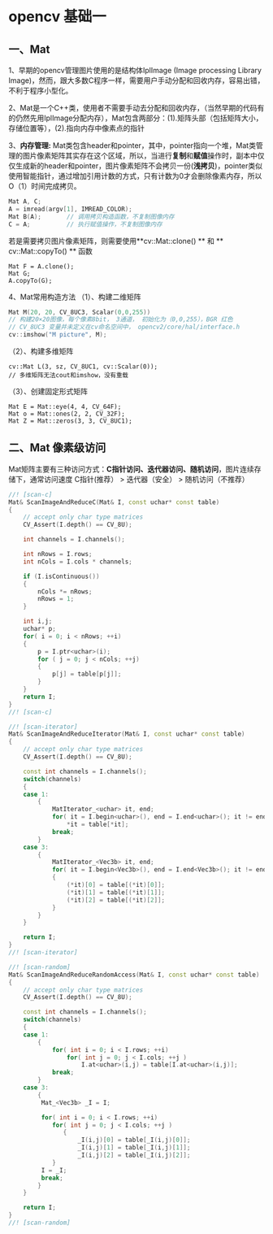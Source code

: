 # opencv 基础一
## 一、Mat
1、早期的opencv管理图片使用的是结构体IplImage (Image processing Library Image)，然而，跟大多数C程序一样，需要用户手动分配和回收内存，容易出错，不利于程序小型化。

2、Mat是一个C++类，使用者不需要手动去分配和回收内存，（当然早期的代码有的仍然先用IplImage分配内存），Mat包含两部分：(1).矩阵头部（包括矩阵大小，存储位置等），(2).指向内存中像素点的指针

3、**内存管理:** Mat类包含header和pointer，其中，pointer指向一个堆，Mat类管理的图片像素矩阵其实存在这个区域，所以，当进行**复制**和**赋值**操作时，副本中仅仅生成新的header和pointer，图片像素矩阵不会拷贝一份(**浅拷贝**)，pointer类似使用智能指针，通过增加引用计数的方式，只有计数为0才会删除像素内存，所以O（1）时间完成拷贝。
```c++
Mat A, C;
A = imread(argv[1], IMREAD_COLOR);
Mat B(A);  		// 调用拷贝构造函数，不复制图像内存
C = A;			// 执行赋值操作，不复制图像内存
```
若是需要拷贝图片像素矩阵，则需要使用**cv::Mat::clone() ** 和 ** cv::Mat::copyTo() ** 函数
```
Mat F = A.clone();
Mat G;
A.copyTo(G);
```

4、Mat常用构造方法
（1）、构建二维矩阵
```c++
Mat M(20, 20, CV_8UC3, Scalar(0,0,255))  
// 构建20×20图像，每个像素8bit， 3通道， 初始化为（0,0,255），BGR 红色
// CV_8UC3 变量并未定义在cv命名空间中， opencv2/core/hal/interface.h
cv::imshow("M picture", M);
```
（2）、构建多维矩阵
```
cv::Mat L(3, sz, CV_8UC1, cv::Scalar(0));
// 多维矩阵无法cout和imshow，没有重载
```
（3）、创建固定形式矩阵
```
Mat E = Mat::eye(4, 4, CV_64F);
Mat o = Mat::ones(2, 2, CV_32F);
Mat Z = Mat::zeros(3, 3, CV_8UC1);
```

## 二、Mat 像素级访问
Mat矩阵主要有三种访问方式：**C指针访问、迭代器访问、随机访问**，图片连续存储下，通常访问速度 C指针(推荐） > 迭代器（安全） > 随机访问（不推荐）
```c++
//! [scan-c]
Mat& ScanImageAndReduceC(Mat& I, const uchar* const table)
{
    // accept only char type matrices
    CV_Assert(I.depth() == CV_8U);

    int channels = I.channels();

    int nRows = I.rows;
    int nCols = I.cols * channels;

    if (I.isContinuous())
    {
        nCols *= nRows;
        nRows = 1;
    }

    int i,j;
    uchar* p;
    for( i = 0; i < nRows; ++i)
    {
        p = I.ptr<uchar>(i);
        for ( j = 0; j < nCols; ++j)
        {
            p[j] = table[p[j]];
        }
    }
    return I;
}
//! [scan-c]

//! [scan-iterator]
Mat& ScanImageAndReduceIterator(Mat& I, const uchar* const table)
{
    // accept only char type matrices
    CV_Assert(I.depth() == CV_8U);

    const int channels = I.channels();
    switch(channels)
    {
    case 1:
        {
            MatIterator_<uchar> it, end;
            for( it = I.begin<uchar>(), end = I.end<uchar>(); it != end; ++it)
                *it = table[*it];
            break;
        }
    case 3:
        {
            MatIterator_<Vec3b> it, end;
            for( it = I.begin<Vec3b>(), end = I.end<Vec3b>(); it != end; ++it)
            {
                (*it)[0] = table[(*it)[0]];
                (*it)[1] = table[(*it)[1]];
                (*it)[2] = table[(*it)[2]];
            }
        }
    }

    return I;
}
//! [scan-iterator]

//! [scan-random]
Mat& ScanImageAndReduceRandomAccess(Mat& I, const uchar* const table)
{
    // accept only char type matrices
    CV_Assert(I.depth() == CV_8U);

    const int channels = I.channels();
    switch(channels)
    {
    case 1:
        {
            for( int i = 0; i < I.rows; ++i)
                for( int j = 0; j < I.cols; ++j )
                    I.at<uchar>(i,j) = table[I.at<uchar>(i,j)];
            break;
        }
    case 3:
        {
         Mat_<Vec3b> _I = I;

         for( int i = 0; i < I.rows; ++i)
            for( int j = 0; j < I.cols; ++j )
               {
                   _I(i,j)[0] = table[_I(i,j)[0]];
                   _I(i,j)[1] = table[_I(i,j)[1]];
                   _I(i,j)[2] = table[_I(i,j)[2]];
            }
         I = _I;
         break;
        }
    }

    return I;
}
//! [scan-random]
```